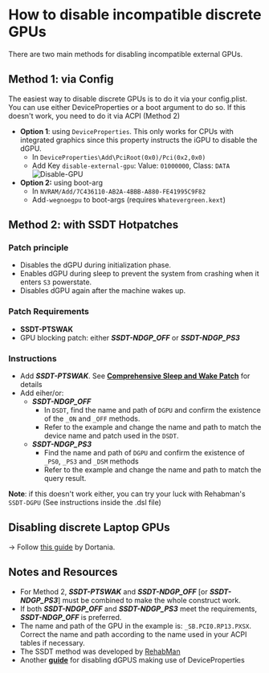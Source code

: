 # How to disable incompatible discrete GPUs

There are two main methods for disabling incompatible external GPUs.

## Method 1: via Config
The easiest way to disable discrete GPUs is to do it via your config.plist. You can use either DeviceProperties or a boot argument to do so. If this doesn't work, you need to do it via ACPI (Method 2)

- **Option 1**: using `DeviceProperties`. This only works for CPUs with integrated graphics since this property instructs the iGPU to disable the dGPU.
	- In `DeviceProperties\Add\PciRoot(0x0)/Pci(0x2,0x0)`
  	- Add Key `disable-external-gpu`: Value: `01000000`, Class: `DATA`</br>![Disable-GPU](https://user-images.githubusercontent.com/76865553/182168535-a51aca54-b23d-477f-8367-d07d2570bfb8.png)
- **Option 2:** using boot-arg
	- In  `NVRAM/Add/7C436110-AB2A-4BBB-A880-FE41995C9F82` 
	- Add`-wegnoegpu` to boot-args (requires `Whatevergreen.kext`)

## Method 2: with SSDT Hotpatches

### Patch principle
- Disables the dGPU during initialization phase.
- Enables dGPU during sleep to prevent the system from crashing when it enters `S3` powerstate.
- Disables dGPU again after the machine wakes up.

### Patch Requirements
- **SSDT-PTSWAK**
- GPU blocking patch: either ***SSDT-NDGP_OFF*** or ***SSDT-NDGP_PS3***

### Instructions

- Add ***SSDT-PTSWAK***. See [**Comprehensive Sleep and Wake Patch**](https://github.com/5T33Z0/OC-Little-Translated/tree/main/04_Fixing_Sleep_and_Wake_Issues/PTSWAK_Sleep_and_Wake_Fix) for details
- Add eiher/or:
	- ***SSDT-NDGP_OFF***
		- In `DSDT`, find the name and path of `DGPU` and confirm the existence of the `_ON` and `_OFF` methods.
		- Refer to the example and change the name and path to match the device name and patch used in the `DSDT`.
  	- ***SSDT-NDGP_PS3***
		- Find the name and path of `DGPU` and confirm the existence of `_PS0`, `_PS3` and `_DSM` methods
		- Refer to the example and change the name and path to match the query result.

**Note**: if this doesn't work either, you can try your luck with Rehabman's `SSDT-DGPU` (See instructions inside the .dsl file)


## Disabling discrete Laptop GPUs
&rarr; Follow [this guide](https://github.com/dortania/Getting-Started-With-ACPI/blob/master/Laptops/laptop-disable.md) by Dortania.
 
## Notes and Resources

- For Method 2, ***SSDT-PTSWAK*** and ***SSDT-NDGP_OFF*** [or ***SSDT-NDGP_PS3***] must be combined to make the whole construct work.
- If both ***SSDT-NDGP_OFF*** and ***SSDT-NDGP_PS3*** meet the requirements, ***SSDT-NDGP_OFF*** is preferred.
- The name and path of the GPU in the example is: `_SB.PCI0.RP13.PXSX`. Correct the name and path according to the name used in your ACPI tables if necessary.
- The SSDT method was developed by [RehabMan](https://github.com/rehabman)
- Another [**guide**](https://www.reddit.com/r/hackintosh/comments/bu1wf8/how_to_disable_your_unsupported_gpu_for_macos/) for disabling dGPUS making use of DeviceProperties
